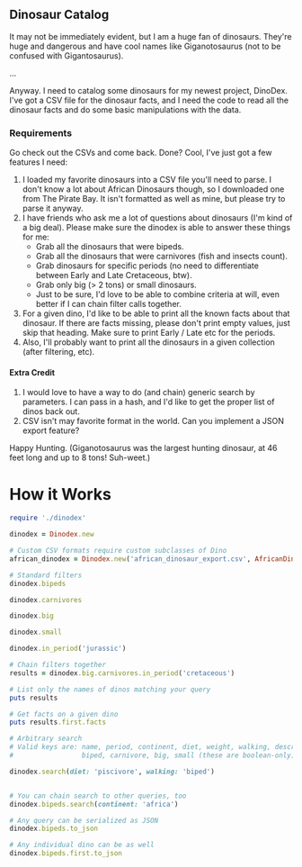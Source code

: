 ## Dinosaur Catalog

It may not be immediately evident, but I am a huge fan of dinosaurs. They're huge and dangerous and have cool names like Giganotosaurus (not to be confused with Gigantosaurus).

...

Anyway. I need to catalog some dinosaurs for my newest project, DinoDex. I've got a CSV file for the dinosaur facts, and I need the code to read all the dinosaur facts and do some basic manipulations with the data.

### Requirements

Go check out the CSVs and come back. Done? Cool, I've just got a few features I need:

1. I loaded my favorite dinosaurs into a CSV file you'll need to parse. I don't know a lot about African Dinosaurs though, so I downloaded one from The Pirate Bay. It isn't formatted as well as mine, but please try to parse it anyway.
2. I have friends who ask me a lot of questions about dinosaurs (I'm kind of a big deal). Please make sure the dinodex is able to answer these things for me:
    * Grab all the dinosaurs that were bipeds.
    * Grab all the dinosaurs that were carnivores (fish and insects count).
    * Grab dinosaurs for specific periods (no need to differentiate between Early and Late Cretaceous, btw).
    * Grab only big (> 2 tons) or small dinosaurs.
    * Just to be sure, I'd love to be able to combine criteria at will, even better if I can chain filter calls together.
3. For a given dino, I'd like to be able to print all the known facts about that dinosaur. If there are facts missing, please don't print empty values, just skip that heading. Make sure to print Early / Late etc for the periods.
4. Also, I'll probably want to print all the dinosaurs in a given collection (after filtering, etc).

#### Extra Credit

1. I would love to have a way to do (and chain) generic search by parameters. I can pass in a hash, and I'd like to get the proper list of dinos back out.
2. CSV isn't may favorite format in the world. Can you implement a JSON export feature?

Happy Hunting. (Giganotosaurus was the largest hunting dinosaur, at 46 feet long and up to 8 tons! Suh-weet.)


# How it Works

```ruby
require './dinodex'

dinodex = Dinodex.new

# Custom CSV formats require custom subclasses of Dino
african_dinodex = Dinodex.new('african_dinosaur_export.csv', AfricanDino)

# Standard filters
dinodex.bipeds

dinodex.carnivores

dinodex.big

dinodex.small

dinodex.in_period('jurassic')

# Chain filters together
results = dinodex.big.carnivores.in_period('cretaceous')

# List only the names of dinos matching your query
puts results

# Get facts on a given dino
puts results.first.facts

# Arbitrary search
# Valid keys are: name, period, continent, diet, weight, walking, description,
#                 biped, carnivore, big, small (these are boolean-only)

dinodex.search(diet: 'piscivore', walking: 'biped')


# You can chain search to other queries, too
dinodex.bipeds.search(continent: 'africa')

# Any query can be serialized as JSON
dinodex.bipeds.to_json

# Any individual dino can be as well
dinodex.bipeds.first.to_json
```
